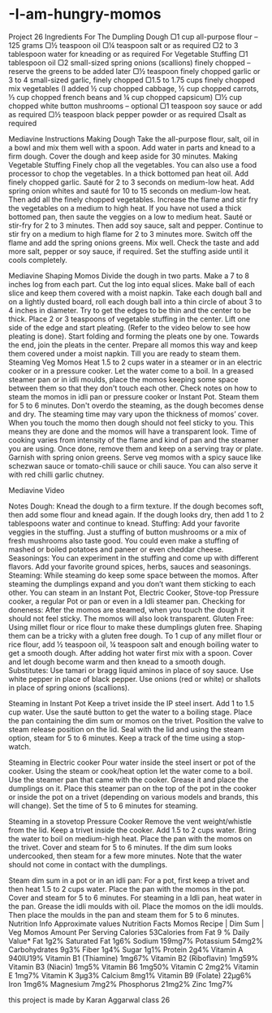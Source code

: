 # -I-am-hungry-momos
Project 26
Ingredients
For The Dumpling Dough
▢1 cup all-purpose flour – 125 grams
▢½ teaspoon oil
▢¼ teaspoon salt or as required
▢2 to 3 tablespoon water for kneading or as required
For Vegetable Stuffing
▢1 tablespoon oil
▢2 small-sized spring onions (scallions) finely chopped – reserve the greens to be added later
▢½ teaspoon finely chopped garlic or 3 to 4 small-sized garlic, finely chopped
▢1.5 to 1.75 cups finely chopped mix vegetables (I added ½ cup chopped cabbage, ½ cup chopped carrots, ⅓ cup chopped french beans and ¼ cup chopped capsicum)
▢½ cup chopped white button mushrooms – optional
▢1 teaspoon soy sauce or add as required
▢½ teaspoon black pepper powder or as required
▢salt as required

Mediavine
Instructions
Making Dough
Take the all-purpose flour, salt, oil in a bowl and mix them well with a spoon.
Add water in parts and knead to a firm dough. Cover the dough and keep aside for 30 minutes.
Making Vegetable Stuffing
Finely chop all the vegetables. You can also use a food processor to chop the vegetables.
In a thick bottomed pan heat oil. Add finely chopped garlic. Sauté for 2 to 3 seconds on medium-low heat.
Add spring onion whites and sauté for 10 to 15 seconds on medium-low heat. Then add all the finely chopped vegetables.
Increase the flame and stir fry the vegetables on a medium to high heat. If you have not used a thick bottomed pan, then saute the veggies on a low to medium heat.
Sauté or stir-fry for 2 to 3 minutes. Then add soy sauce, salt and pepper.
Continue to stir fry on a medium to high flame for 2 to 3 minutes more.
Switch off the flame and add the spring onions greens. Mix well.
Check the taste and add more salt, pepper or soy sauce, if required. Set the stuffing aside until it cools completely.

Mediavine
Shaping Momos
Divide the dough in two parts. Make a 7 to 8 inches log from each part. Cut the log into equal slices.
Make ball of each slice and keep them covered with a moist napkin.
Take each dough ball and on a lightly dusted board, roll each dough ball into a thin circle of about 3 to 4 inches in diameter.
Try to get the edges to be thin and the center to be thick.
Place 2 or 3 teaspoons of vegetable stuffing in the center.
Lift one side of the edge and start pleating. (Refer to the video below to see how pleating is done).
Start folding and forming the pleats one by one. Towards the end, join the pleats in the center.
Prepare all momos this way and keep them covered under a moist napkin. Till you are ready to steam them.
Steaming Veg Momos
Heat 1.5 to 2 cups water in a steamer or in an electric cooker or in a pressure cooker. Let the water come to a boil.
In a greased steamer pan or in idli moulds, place the momos keeping some space between them so that they don't touch each other. Check notes on how to steam the momos in idli pan or pressure cooker or Instant Pot.
Steam them for 5 to 6 minutes.
Don't overdo the steaming, as the dough becomes dense and dry.
The steaming time may vary upon the thickness of momos’ cover.
When you touch the momo then dough should not feel sticky to you. This means they are done and the momos will have a transparent look.
Time of cooking varies from intensity of the flame and kind of pan and the steamer you are using.
Once done, remove them and keep on a serving tray or plate. Garnish with spring onion greens.
Serve veg momos with a spicy sauce like schezwan sauce or tomato-chili sauce or chili sauce. You can also serve it with red chilli garlic chutney.

Mediavine
Video

Notes
Dough: Knead the dough to a firm texture. If the dough becomes soft, then add some flour and knead again. If the dough looks dry, then add 1 to 2 tablespoons water and continue to knead.
Stuffing: Add your favorite veggies in the stuffing. Just a stuffing of button mushrooms or a mix of fresh mushrooms also taste good. You could even make a stuffing of mashed or boiled potatoes and paneer or even cheddar cheese.
Seasonings: You can experiment in the stuffing and come up with different flavors. Add your favorite ground spices, herbs, sauces and seasonings.
Steaming: While steaming do keep some space between the momos. After steaming the dumplings expand and you don’t want them sticking to each other. You can steam in an Instant Pot, Electric Cooker, Stove-top Pressure cooker, a regular Pot or pan or even in a Idli steamer pan.
Checking for doneness: After the momos are steamed, when you touch the dough it should not feel sticky. The momos will also look transparent.
Gluten Free: Using millet flour or rice flour to make these dumplings gluten free. Shaping them can be a tricky with a gluten free dough. To 1 cup of any millet flour or rice flour, add ½ teaspoon oil, ¼ teaspoon salt and enough boiling water to get a smooth dough. After adding hot water first mix with a spoon. Cover and let dough become warm and then knead to a smooth dough.
Substitutes: Use tamari or bragg liquid aminos in place of soy sauce. Use white pepper in place of black pepper. Use onions (red or white) or shallots in place of spring onions (scallions).

Steaming in Instant Pot
Keep a trivet inside the IP steel insert. Add 1 to 1.5 cup water. 
Use the sauté button to get the water to a boiling stage. 
Place the pan containing the dim sum or momos on the trivet. 
Position the valve to steam release position on the lid. Seal with the lid and using the steam option, steam for 5 to 6 minutes. Keep a track of the time using a stop-watch. 

Steaming in Electric cooker
Pour water inside the steel insert or pot of the cooker. Using the steam or cook/heat option let the water come to a boil.
Use the steamer pan that came with the cooker. Grease it and place the dumplings on it.
Place this steamer pan on the top of the pot in the cooker or inside the pot on a trivet (depending on various models and brands, this will change). Set the time of 5 to 6 minutes for steaming. 

Steaming in a stovetop Pressure Cooker
Remove the vent weight/whistle from the lid. 
Keep a trivet inside the cooker. Add 1.5 to 2 cups water. 
Bring the water to boil on medium-high heat. 
Place the pan with the momos on the trivet.
Cover and steam for 5 to 6 minutes. 
If the dim sum looks undercooked, then steam for a few more minutes. Note that the water should not come in contact with the dumplings.

Steam dim sum in a pot or in an idli pan: 
For a pot, first keep a trivet and then heat 1.5 to 2 cups water. Place the pan with the momos in the pot. Cover and steam for 5 to 6 minutes. 
For steaming in a Idli pan, heat water in the pan.
Grease the idli moulds with oil.
Place the momos on the idli moulds.
Then place the moulds in the pan and steam them for 5 to 6 minutes. 
Nutrition Info Approximate values
Nutrition Facts
Momos Recipe | Dim Sum | Veg Momos
Amount Per Serving
Calories 53Calories from Fat 9
% Daily Value*
Fat 1g2%
Saturated Fat 1g6%
Sodium 159mg7%
Potassium 54mg2%
Carbohydrates 9g3%
Fiber 1g4%
Sugar 1g1%
Protein 2g4%
Vitamin A 940IU19%
Vitamin B1 (Thiamine) 1mg67%
Vitamin B2 (Riboflavin) 1mg59%
Vitamin B3 (Niacin) 1mg5%
Vitamin B6 1mg50%
Vitamin C 2mg2%
Vitamin E 1mg7%
Vitamin K 3µg3%
Calcium 8mg1%
Vitamin B9 (Folate) 22µg6%
Iron 1mg6%
Magnesium 7mg2%
Phosphorus 21mg2%
Zinc 1mg7%

this project is made by Karan Aggarwal
class 26